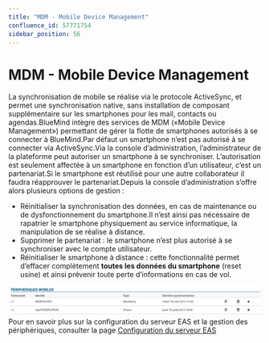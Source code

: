 ```yaml
---
title: "MDM - Mobile Device Management"
confluence_id: 57771754
sidebar_position: 56
---
```

# MDM - Mobile Device Management


La synchronisation de mobile se réalise via le protocole ActiveSync, et permet une synchronisation native, sans installation de composant supplémentaire sur les smartphones pour les mail, contacts ou agendas.BlueMind intègre des services de MDM («Mobile Device Management») permettant de gérer la flotte de smartphones autorisés à se connecter à BlueMind.Par défaut un smartphone n’est pas autorisé à se connecter via ActiveSync.Via la console d’administration, l’administrateur de la plateforme peut autoriser un smartphone à se synchroniser. L’autorisation est seulement affectée à un smartphone en fonction d’un utilisateur, c’est un partenariat.Si le smartphone est réutilisé pour une autre collaborateur il faudra réapprouver le partenariat.Depuis la console d’administration s’offre alors plusieurs options de gestion :
- Réinitialiser la synchronisation des données, en cas de maintenance ou de dysfonctionnement du smartphone.Il n’est ainsi pas nécessaire de rapatrier le smartphone physiquement au service informatique, la manipulation de se réalise à distance.
- Supprimer le partenariat : le smartphone n’est plus autorisé à se synchroniser avec le compte utilisateur.
- Réinitialiser le smartphone à distance : cette fonctionnalité permet d’effacer complètement **toutes les données du smartphone** (reset usine) et ainsi prévenir toute perte d’informations en cas de vol.


![](../../attachments/57771754/57771755.png)Pour en savoir plus sur la configuration du serveur EAS et la gestion des périphériques, consulter la page [Configuration du serveur EAS](/Guide_de_l_administrateur/BlueMind_et_mobilite/Configuration_du_serveur_EAS/)

